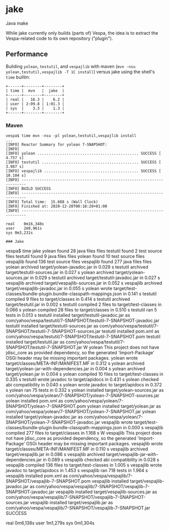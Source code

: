 # jake

Java make

While jake currently only builds (parts of) Vespa, the idea is to extract the Vespa-related code to its own repository ("plugin").

## Performance

Building `yolean`, `testutil`, and `vespajlib` with maven (`mvn -nsu yolean,testutil,vespajlib -T 1C install`) versus jake using the shell's `time` builtin:

```
+------+--------+--------+
| time |  mvn   |  jake  |
+------+--------+--------+
| real |   16.3 |    6.2 |
| user | 2:09.8 | 1:01.3 |
| sys  |    3.3 |    1.3 |
+------+--------+--------+
```

### Maven

```
vespa$ time mvn -nsu -pl yolean,testutil,vespajlib install
...
[INFO] Reactor Summary for yolean 7-SNAPSHOT:
[INFO] 
[INFO] yolean ............................................. SUCCESS [  4.757 s]
[INFO] testutil ........................................... SUCCESS [  3.987 s]
[INFO] vespajlib .......................................... SUCCESS [ 10.104 s]
[INFO] ------------------------------------------------------------------------
[INFO] BUILD SUCCESS
[INFO] ------------------------------------------------------------------------
[INFO] Total time:  15.688 s (Wall Clock)
[INFO] Finished at: 2020-12-20T00:18:20+01:00
[INFO] ------------------------------------------------------------------------

real	0m16,348s
user	2m9,961s
sys	0m3,231s

### Jake

```
vespa$ time jake
  yolean found 28 java files files
  testutil found 2 test source files
  testutil found 9 java files files
  yolean found 10 test source files
  vespajlib found 136 test source files
  vespajlib found 277 java files files
  yolean archived target/yolean-javadoc.jar in 0.029 s
  testutil archived target/testutil-sources.jar in 0.027 s
  yolean archived target/yolean-sources.jar in 0.029 s
  testutil archived target/testutil-javadoc.jar in 0.027 s
  vespajlib archived target/vespajlib-sources.jar in 0.052 s
  vespajlib archived target/vespajlib-javadoc.jar in 0.055 s
  yolean wrote target/test-classes/bundle-plugin.bundle-classpath-mappings.json in 0.141 s
  testutil compiled 9 files to target/classes in 0.414 s
  testutil archived target/testutil.jar in 0.002 s
  testutil compiled 2 files to target/test-classes in 0.066 s
  yolean compiled 28 files to target/classes in 0.510 s
  testutil ran 5 tests in 0.013 s
  testutil installed target/testutil-javadoc.jar as com/yahoo/vespa/testutil/7-SNAPSHOT/testutil-7-SNAPSHOT-javadoc.jar
  testutil installed target/testutil-sources.jar as com/yahoo/vespa/testutil/7-SNAPSHOT/testutil-7-SNAPSHOT-sources.jar
  testutil installed pom.xml as com/yahoo/vespa/testutil/7-SNAPSHOT/testutil-7-SNAPSHOT.pom
  testutil installed target/testutil.jar as com/yahoo/vespa/testutil/7-SNAPSHOT/testutil-7-SNAPSHOT.jar
W yolean This project does not have jdisc_core as provided dependency, so the generated 'Import-Package' OSGi header may be missing important packages.
  yolean wrote target/classes/META-INF/MANIFEST.MF in 0.312 s
  yolean archived target/yolean-jar-with-dependencies.jar in 0.004 s
  yolean archived target/yolean.jar in 0.004 s
  yolean compiled 10 files to target/test-classes in 0.335 s
  testutil wrote javadoc to target/apidocs in 0.431 s
  yolean checked abi compatibility in 0.040 s
  yolean wrote javadoc to target/apidocs in 0.372 s
  yolean ran 75 tests in 0.332 s
  yolean installed target/yolean-sources.jar as com/yahoo/vespa/yolean/7-SNAPSHOT/yolean-7-SNAPSHOT-sources.jar
  yolean installed pom.xml as com/yahoo/vespa/yolean/7-SNAPSHOT/yolean-7-SNAPSHOT.pom
  yolean installed target/yolean.jar as com/yahoo/vespa/yolean/7-SNAPSHOT/yolean-7-SNAPSHOT.jar
  yolean installed target/yolean-javadoc.jar as com/yahoo/vespa/yolean/7-SNAPSHOT/yolean-7-SNAPSHOT-javadoc.jar
  vespajlib wrote target/test-classes/bundle-plugin.bundle-classpath-mappings.json in 0.000 s
  vespajlib compiled 277 files to target/classes in 1.168 s
W vespajlib This project does not have jdisc_core as provided dependency, so the generated 'Import-Package' OSGi header may be missing important packages.
  vespajlib wrote target/classes/META-INF/MANIFEST.MF in 0.110 s
  vespajlib archived target/vespajlib.jar in 0.086 s
  vespajlib archived target/vespajlib-jar-with-dependencies.jar in 0.089 s
  vespajlib checked abi compatibility in 0.028 s
  vespajlib compiled 136 files to target/test-classes in 1.005 s
  vespajlib wrote javadoc to target/apidocs in 1.453 s
  vespajlib ran 718 tests in 1.964 s
  vespajlib installed pom.xml as com/yahoo/vespa/vespajlib/7-SNAPSHOT/vespajlib-7-SNAPSHOT.pom
  vespajlib installed target/vespajlib-javadoc.jar as com/yahoo/vespa/vespajlib/7-SNAPSHOT/vespajlib-7-SNAPSHOT-javadoc.jar
  vespajlib installed target/vespajlib-sources.jar as com/yahoo/vespa/vespajlib/7-SNAPSHOT/vespajlib-7-SNAPSHOT-sources.jar
  vespajlib installed target/vespajlib.jar as com/yahoo/vespa/vespajlib/7-SNAPSHOT/vespajlib-7-SNAPSHOT.jar
  SUCCESS

real	0m6,138s
user	1m1,279s
sys	0m1,304s
```
